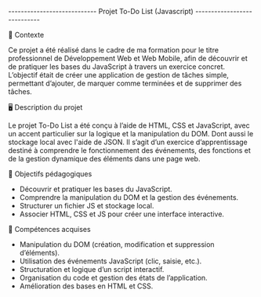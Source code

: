---------------------------- Projet To-Do List (Javascript) ----------------------------

📌 Contexte

Ce projet a été réalisé dans le cadre de ma formation pour le titre professionnel de Développement Web et Web Mobile, afin de découvrir et de pratiquer les bases du JavaScript à travers un exercice concret.
L’objectif était de créer une application de gestion de tâches simple, permettant d’ajouter, de marquer comme terminées et de supprimer des tâches.


🖥️ Description du projet

Le projet To-Do List a été conçu à l’aide de HTML, CSS et JavaScript, avec un accent particulier sur la logique et la manipulation du DOM. Dont aussi le stockage local avec l'aide de JSON.
Il s’agit d’un exercice d’apprentissage destiné à comprendre le fonctionnement des événements, des fonctions et de la gestion dynamique des éléments dans une page web.


🎯 Objectifs pédagogiques

- Découvrir et pratiquer les bases du JavaScript.
- Comprendre la manipulation du DOM et la gestion des événements.
- Structurer un fichier JS et stockage local.
- Associer HTML, CSS et JS pour créer une interface interactive.

🚀 Compétences acquises

- Manipulation du DOM (création, modification et suppression d’éléments).
- Utilisation des événements JavaScript (clic, saisie, etc.).
- Structuration et logique d’un script interactif.
- Organisation du code et gestion des états de l’application.
- Amélioration des bases en HTML et CSS.
